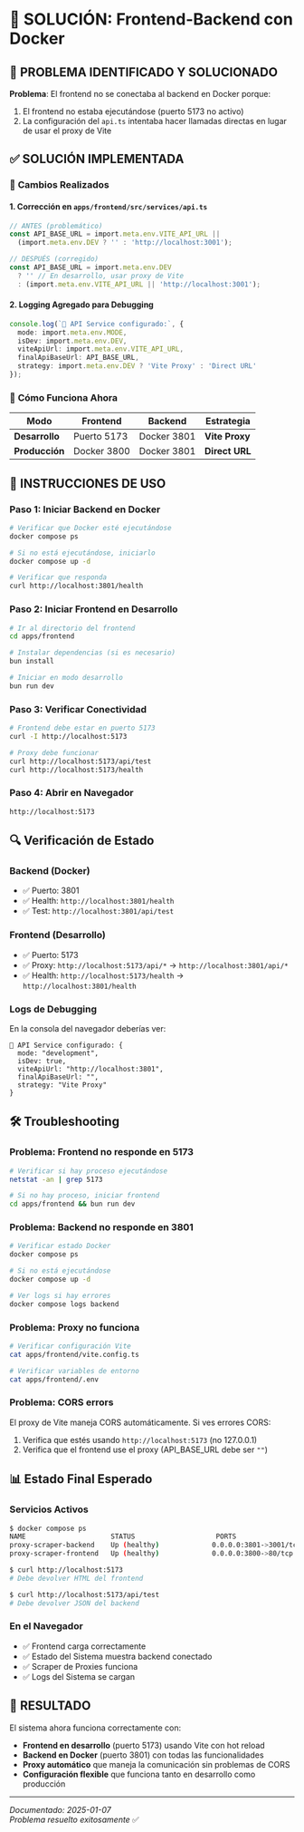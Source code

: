 # 🔧 SOLUCIÓN: Frontend-Backend con Docker

## 🚨 PROBLEMA IDENTIFICADO Y SOLUCIONADO

**Problema**: El frontend no se conectaba al backend en Docker porque:
1. El frontend no estaba ejecutándose (puerto 5173 no activo)
2. La configuración del `api.ts` intentaba hacer llamadas directas en lugar de usar el proxy de Vite

## ✅ SOLUCIÓN IMPLEMENTADA

### 🔧 **Cambios Realizados**

#### 1. **Corrección en `apps/frontend/src/services/api.ts`**
```typescript
// ANTES (problemático)
const API_BASE_URL = import.meta.env.VITE_API_URL || 
  (import.meta.env.DEV ? '' : 'http://localhost:3001');

// DESPUÉS (corregido)
const API_BASE_URL = import.meta.env.DEV 
  ? '' // En desarrollo, usar proxy de Vite
  : (import.meta.env.VITE_API_URL || 'http://localhost:3001');
```

#### 2. **Logging Agregado para Debugging**
```typescript
console.log(`🔧 API Service configurado:`, {
  mode: import.meta.env.MODE,
  isDev: import.meta.env.DEV,
  viteApiUrl: import.meta.env.VITE_API_URL,
  finalApiBaseUrl: API_BASE_URL,
  strategy: import.meta.env.DEV ? 'Vite Proxy' : 'Direct URL'
});
```

### 🎯 **Cómo Funciona Ahora**

| Modo | Frontend | Backend | Estrategia |
|------|----------|---------|------------|
| **Desarrollo** | Puerto 5173 | Docker 3801 | **Vite Proxy** |
| **Producción** | Docker 3800 | Docker 3801 | **Direct URL** |

## 🚀 INSTRUCCIONES DE USO

### **Paso 1: Iniciar Backend en Docker**
```bash
# Verificar que Docker esté ejecutándose
docker compose ps

# Si no está ejecutándose, iniciarlo
docker compose up -d

# Verificar que responda
curl http://localhost:3801/health
```

### **Paso 2: Iniciar Frontend en Desarrollo**
```bash
# Ir al directorio del frontend
cd apps/frontend

# Instalar dependencias (si es necesario)
bun install

# Iniciar en modo desarrollo
bun run dev
```

### **Paso 3: Verificar Conectividad**
```bash
# Frontend debe estar en puerto 5173
curl -I http://localhost:5173

# Proxy debe funcionar
curl http://localhost:5173/api/test
curl http://localhost:5173/health
```

### **Paso 4: Abrir en Navegador**
```
http://localhost:5173
```

## 🔍 **Verificación de Estado**

### **Backend (Docker)**
- ✅ Puerto: 3801
- ✅ Health: `http://localhost:3801/health`
- ✅ Test: `http://localhost:3801/api/test`

### **Frontend (Desarrollo)**
- ✅ Puerto: 5173
- ✅ Proxy: `http://localhost:5173/api/*` → `http://localhost:3801/api/*`
- ✅ Health: `http://localhost:5173/health` → `http://localhost:3801/health`

### **Logs de Debugging**
En la consola del navegador deberías ver:
```
🔧 API Service configurado: {
  mode: "development",
  isDev: true,
  viteApiUrl: "http://localhost:3801",
  finalApiBaseUrl: "",
  strategy: "Vite Proxy"
}
```

## 🛠️ **Troubleshooting**

### **Problema: Frontend no responde en 5173**
```bash
# Verificar si hay proceso ejecutándose
netstat -an | grep 5173

# Si no hay proceso, iniciar frontend
cd apps/frontend && bun run dev
```

### **Problema: Backend no responde en 3801**
```bash
# Verificar estado Docker
docker compose ps

# Si no está ejecutándose
docker compose up -d

# Ver logs si hay errores
docker compose logs backend
```

### **Problema: Proxy no funciona**
```bash
# Verificar configuración Vite
cat apps/frontend/vite.config.ts

# Verificar variables de entorno
cat apps/frontend/.env
```

### **Problema: CORS errors**
El proxy de Vite maneja CORS automáticamente. Si ves errores CORS:
1. Verifica que estés usando `http://localhost:5173` (no 127.0.0.1)
2. Verifica que el frontend use el proxy (API_BASE_URL debe ser `""`)

## 📊 **Estado Final Esperado**

### **Servicios Activos**
```bash
$ docker compose ps
NAME                     STATUS                    PORTS
proxy-scraper-backend    Up (healthy)             0.0.0.0:3801->3001/tcp
proxy-scraper-frontend   Up (healthy)             0.0.0.0:3800->80/tcp

$ curl http://localhost:5173
# Debe devolver HTML del frontend

$ curl http://localhost:5173/api/test
# Debe devolver JSON del backend
```

### **En el Navegador**
- ✅ Frontend carga correctamente
- ✅ Estado del Sistema muestra backend conectado
- ✅ Scraper de Proxies funciona
- ✅ Logs del Sistema se cargan

## 🎉 **RESULTADO**

El sistema ahora funciona correctamente con:
- **Frontend en desarrollo** (puerto 5173) usando Vite con hot reload
- **Backend en Docker** (puerto 3801) con todas las funcionalidades
- **Proxy automático** que maneja la comunicación sin problemas de CORS
- **Configuración flexible** que funciona tanto en desarrollo como producción

---

*Documentado: 2025-01-07*  
*Problema resuelto exitosamente* ✅ 